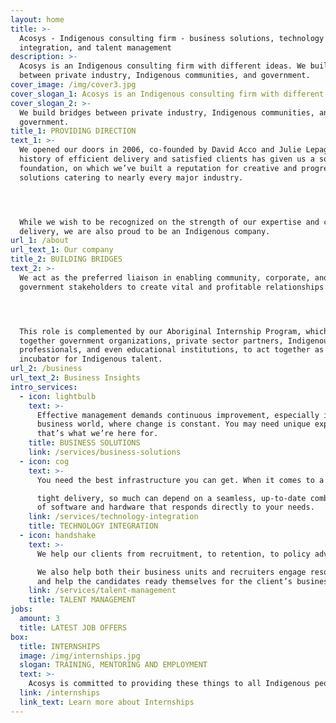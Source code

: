 ```yaml
---
layout: home
title: >-
  Acosys - Indigenous consulting firm - business solutions, technology
  integration, and talent management
description: >-
  Acosys is an Indigenous consulting firm with different ideas. We build bridges
  between private industry, Indigenous communities, and government.
cover_image: /img/cover3.jpg
cover_slogan_1: Acosys is an Indigenous consulting firm with different ideas.
cover_slogan_2: >-
  We build bridges between private industry, Indigenous communities, and
  government.
title_1: PROVIDING DIRECTION
text_1: >-
  We opened our doors in 2006, co-founded by David Acco and Julie Lepage. Our
  history of efficient delivery and satisfied clients has given us a solid
  foundation, on which we’ve built a reputation for creative and progressive
  solutions catering to nearly every major industry.




  While we wish to be recognized on the strength of our expertise and consistent
  delivery, we are also proud to be an Indigenous company.
url_1: /about
url_text_1: Our company
title_2: BUILDING BRIDGES
text_2: >-
  We act as the preferred liaison in enabling community, corporate, and
  government stakeholders to create vital and profitable relationships.




  This role is complemented by our Aboriginal Internship Program, which brings
  together government organizations, private sector partners, Indigenous
  professionals, and even educational institutions, to act together as an
  incubator for Indigenous talent.
url_2: /business
url_text_2: Business Insights
intro_services:
  - icon: lightbulb
    text: >-
      Effective management demands continuous improvement, especially in today's
      business world, where change is constant. You may need unique expertise:
      that’s what we’re here for.
    title: BUSINESS SOLUTIONS
    link: /services/business-solutions
  - icon: cog
    text: >-
      You need the best infrastructure you can get. When it comes to a

      tight delivery, so much can depend on a seamless, up-to-date combination
      of software and hardware that responds directly to your needs.
    link: /services/technology-integration
    title: TECHNOLOGY INTEGRATION
  - icon: handshake
    text: >-
      We help our clients from recruitment, to retention, to policy advice.

      We also help both their business units and recruiters engage resources,
      and help the candidates ready themselves for the client’s business.
    link: /services/talent-management
    title: TALENT MANAGEMENT
jobs:
  amount: 3
  title: LATEST JOB OFFERS
box:
  title: INTERNSHIPS
  image: /img/internships.jpg
  slogan: TRAINING, MENTORING AND EMPLOYMENT
  text: >-
    Acosys is committed to providing these things to all Indigenous people who have a desire to work in the field of business consulting. Our Aboriginal Internship Program (AIP) helps make that happen. These internships provide candidates with the skills and experience necessary to become in-demand professionals.
  link: /internships
  link_text: Learn more about Internships
---
```

